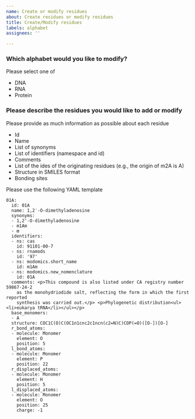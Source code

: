 ```yaml
---
name: Create or modify residues
about: Create residues or modify residues
title: Create/Modify residues
labels: alphabet
assignees: ''

---
```


### Which alphabet would you like to modify?
Please select one of 
- DNA
- RNA
- Protein

### Please describe the residues you would like to add or modify
Please provide as much information as possible about each residue
- Id
- Name
- List of synonyms
- List of identifiers (namespace and id)
- Comments
- List of the ides of the originating residues (e.g., the origin of m2A is A)
- Structure in SMILES format
- Bonding sites

Please use the following YAML template
```
01A:
  id: 01A
  name: 1,2′-O-dimethyladenosine
  synonyms:
  - 1,2'-O-dimethyladenosine
  - m1Am
  - œ
  identifiers:
  - ns: cas
    id: 91101-00-7
  - ns: rnamods
    id: '97'
  - ns: modomics.short_name
    id: m1Am
  - ns: modomics.new_nomenclature
    id: 01A
  comments: <p>This compound is also listed under CA registry number 59867-24-2
    as the monohydriodide salt, reflecting the form in which the first reported
    synthesis was carried out.</p> <p>Phylogenetic distribution<ul><li>eukarya tRNA</li></ul></p>  
  base_monomers:
  - A
  structure: COC1C(O)C(OC1n1cnc2c1ncn(c2=N)C)COP(=O)([O-])[O-]
  r_bond_atoms:
  - molecule: Monomer
    element: O
    position: 5
  l_bond_atoms:
  - molecule: Monomer
    element: P
    position: 22
  r_displaced_atoms:
  - molecule: Monomer
    element: H
    position: 5
  l_displaced_atoms:
  - molecule: Monomer
    element: O
    position: 25
    charge: -1
```
